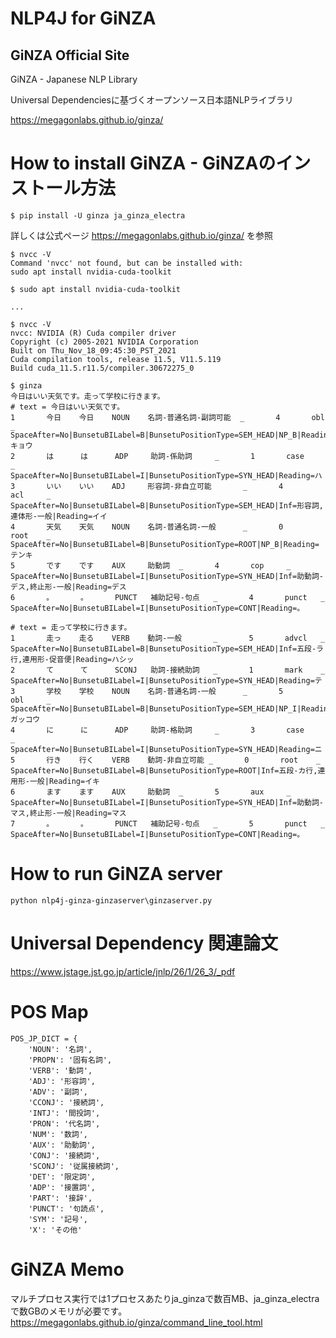 # NLP4J for GiNZA

## GiNZA Official Site

GiNZA - Japanese NLP Library

Universal Dependenciesに基づくオープンソース日本語NLPライブラリ

https://megagonlabs.github.io/ginza/

# How to install GiNZA - GiNZAのインストール方法

```
$ pip install -U ginza ja_ginza_electra
```

詳しくは公式ページ https://megagonlabs.github.io/ginza/ を参照

```
$ nvcc -V
Command 'nvcc' not found, but can be installed with:
sudo apt install nvidia-cuda-toolkit

$ sudo apt install nvidia-cuda-toolkit

...

$ nvcc -V
nvcc: NVIDIA (R) Cuda compiler driver
Copyright (c) 2005-2021 NVIDIA Corporation
Built on Thu_Nov_18_09:45:30_PST_2021
Cuda compilation tools, release 11.5, V11.5.119
Build cuda_11.5.r11.5/compiler.30672275_0
```

```
$ ginza
今日はいい天気です。走って学校に行きます。
# text = 今日はいい天気です。
1       今日    今日    NOUN    名詞-普通名詞-副詞可能  _       4       obl     _       SpaceAfter=No|BunsetuBILabel=B|BunsetuPositionType=SEM_HEAD|NP_B|Reading=キョウ
2       は      は      ADP     助詞-係助詞     _       1       case    _       SpaceAfter=No|BunsetuBILabel=I|BunsetuPositionType=SYN_HEAD|Reading=ハ
3       いい    いい    ADJ     形容詞-非自立可能       _       4       acl     _       SpaceAfter=No|BunsetuBILabel=B|BunsetuPositionType=SEM_HEAD|Inf=形容詞,連体形-一般|Reading=イイ
4       天気    天気    NOUN    名詞-普通名詞-一般      _       0       root    _       SpaceAfter=No|BunsetuBILabel=B|BunsetuPositionType=ROOT|NP_B|Reading=テンキ
5       です    です    AUX     助動詞  _       4       cop     _       SpaceAfter=No|BunsetuBILabel=I|BunsetuPositionType=SYN_HEAD|Inf=助動詞-デス,終止形-一般|Reading=デス
6       。      。      PUNCT   補助記号-句点   _       4       punct   _       SpaceAfter=No|BunsetuBILabel=I|BunsetuPositionType=CONT|Reading=。

# text = 走って学校に行きます。
1       走っ    走る    VERB    動詞-一般       _       5       advcl   _       SpaceAfter=No|BunsetuBILabel=B|BunsetuPositionType=SEM_HEAD|Inf=五段-ラ行,連用形-促音便|Reading=ハシッ
2       て      て      SCONJ   助詞-接続助詞   _       1       mark    _       SpaceAfter=No|BunsetuBILabel=I|BunsetuPositionType=SYN_HEAD|Reading=テ
3       学校    学校    NOUN    名詞-普通名詞-一般      _       5       obl     _       SpaceAfter=No|BunsetuBILabel=B|BunsetuPositionType=SEM_HEAD|NP_I|Reading=ガッコウ
4       に      に      ADP     助詞-格助詞     _       3       case    _       SpaceAfter=No|BunsetuBILabel=I|BunsetuPositionType=SYN_HEAD|Reading=ニ
5       行き    行く    VERB    動詞-非自立可能 _       0       root    _       SpaceAfter=No|BunsetuBILabel=B|BunsetuPositionType=ROOT|Inf=五段-カ行,連用形-一般|Reading=イキ
6       ます    ます    AUX     助動詞  _       5       aux     _       SpaceAfter=No|BunsetuBILabel=I|BunsetuPositionType=SYN_HEAD|Inf=助動詞-マス,終止形-一般|Reading=マス
7       。      。      PUNCT   補助記号-句点   _       5       punct   _       SpaceAfter=No|BunsetuBILabel=I|BunsetuPositionType=CONT|Reading=。
```





# How to run GiNZA server

```
python nlp4j-ginza-ginzaserver\ginzaserver.py
```

# Universal Dependency 関連論文

https://www.jstage.jst.go.jp/article/jnlp/26/1/26_3/_pdf

# POS Map

```
POS_JP_DICT = {
    'NOUN': '名詞',
    'PROPN': '固有名詞',
    'VERB': '動詞',
    'ADJ': '形容詞',
    'ADV': '副詞',
    'CCONJ': '接続詞',
    'INTJ': '間投詞',
    'PRON': '代名詞',
    'NUM': '数詞',
    'AUX': '助動詞',
    'CONJ': '接続詞',
    'SCONJ': '従属接続詞',
    'DET': '限定詞',
    'ADP': '接置詞',
    'PART': '接辞',
    'PUNCT': '句読点',
    'SYM': '記号',
    'X': 'その他'
```

# GiNZA Memo


マルチプロセス実行では1プロセスあたりja_ginzaで数百MB、ja_ginza_electraで数GBのメモリが必要です。
https://megagonlabs.github.io/ginza/command_line_tool.html



